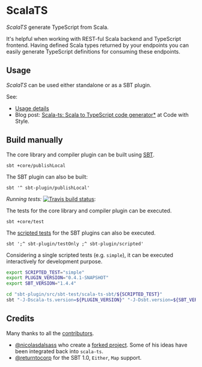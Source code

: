 # ScalaTS

*ScalaTS* generate TypeScript from Scala.

It's helpful when working with REST-ful Scala backend and TypeScript frontend. Having defined Scala types returned by your endpoints you can easily generate TypeScript definitions for consuming these endpoints.

## Usage

*ScalaTS* can be used either standalone or as a SBT plugin.

See:

- [Usage details](docs/index.md#usage)
- Blog post: [Scala-ts: Scala to TypeScript code generator*](http://codewithstyle.info/scala-ts-scala-typescript-code-generator/) at Code with Style.

## Build manually

The core library and compiler plugin can be built using [SBT](https://www.scala-sbt.org).

    sbt +core/publishLocal

The SBT plugin can also be built:

    sbt '^ sbt-plugin/publishLocal'

*Running tests:* [![Travis build status](https://travis-ci.org/scala-ts/scala-ts.svg?branch=master)](https://travis-ci.org/scala-ts/scala-ts):

The tests for the core library and compiler plugin can be executed.

    sbt +core/test

The [scripted tests](https://www.scala-sbt.org/1.x/docs/Testing-sbt-plugins.html) for the SBT plugins can also be executed.

    sbt ';^ sbt-plugin/testOnly ;^ sbt-plugin/scripted'

Considering a single scripted tests (e.g. `simple`), it can be executed interactively for development purpose.

```bash
export SCRIPTED_TEST="simple"
export PLUGIN_VERSION="0.4.1-SNAPSHOT"
export SBT_VERSION="1.4.4"

cd "sbt-plugin/src/sbt-test/scala-ts-sbt/${SCRIPTED_TEST}"
sbt "-J-Dscala-ts.version=${PLUGIN_VERSION}" "-J-Dsbt.version=${SBT_VERSION}"
```

## Credits

Many thanks to all the [contributors](https://github.com/scala-ts/scala-ts/graphs/contributors).

* [@nicolasdalsass](https://github.com/nicolasdalsass) who create a [forked project](https://github.com/Elium/scala-ts/tree/master). Some of his ideas have been integrated back into `scala-ts`.
* [@returntocorp](https://github.com/returntocorp) for the SBT 1.0, `Either`, `Map` support.